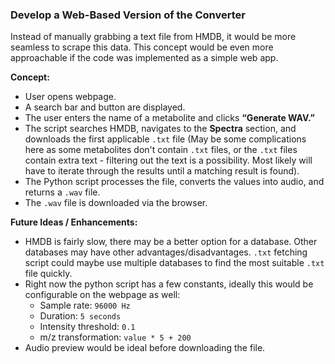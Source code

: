 ### Develop a Web-Based Version of the Converter

Instead of manually grabbing a text file from HMDB, it would be more seamless to scrape this data. This concept would be even more approachable if the code was implemented as a simple web app.

**Concept:**

- User opens webpage.
- A search bar and button are displayed.
- The user enters the name of a metabolite and clicks **“Generate WAV.”**
- The script searches HMDB, navigates to the **Spectra** section, and downloads the first applicable `.txt` file (May be some complications here as some metabolites don't contain `.txt` files, or the `.txt` files contain extra text - filtering out the text is a possibility. Most likely will have to iterate through the results until a matching result is found).
- The Python script processes the file, converts the values into audio, and returns a `.wav` file.
- The `.wav` file is downloaded via the browser.

**Future Ideas / Enhancements:**

- HMDB is fairly slow, there may be a better option for a database. Other databases may have other advantages/disadvantages. `.txt` fetching script could maybe use multiple databases to find the most suitable `.txt` file quickly.
- Right now the python script has a few constants, ideally this would be configurable on the webpage as well:
    - Sample rate: `96000 Hz`
    - Duration: `5 seconds`
    - Intensity threshold: `0.1`
    - m/z transformation: `value * 5 + 200`
- Audio preview would be ideal before downloading the file.
